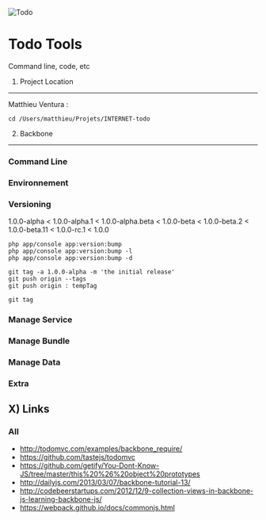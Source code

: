 ![Todo](http://todo.com/images/todo-logo.png)


Todo Tools 
========================

Command line, code, etc



1) Project Location 
----------------------------------

Matthieu Ventura : 

    cd /Users/matthieu/Projets/INTERNET-todo


2) Backbone 
----------------------------------

### Command Line 
    
### Environnement

    

### Versioning

1.0.0-alpha < 1.0.0-alpha.1 < 1.0.0-alpha.beta < 1.0.0-beta < 1.0.0-beta.2 < 1.0.0-beta.11 < 1.0.0-rc.1 < 1.0.0

    php app/console app:version:bump
    php app/console app:version:bump -l
    php app/console app:version:bump -d

    git tag -a 1.0.0-alpha -m 'the initial release'
    git push origin --tags
    git push origin : tempTag

    git tag 

### Manage Service

### Manage Bundle 
  
### Manage Data


### Extra 


X) Links 
----------------------------------

### All
* http://todomvc.com/examples/backbone_require/
* https://github.com/tastejs/todomvc
* https://github.com/getify/You-Dont-Know-JS/tree/master/this%20%26%20object%20prototypes
* http://dailyjs.com/2013/03/07/backbone-tutorial-13/
* http://codebeerstartups.com/2012/12/9-collection-views-in-backbone-js-learning-backbone-js/
* https://webpack.github.io/docs/commonjs.html
